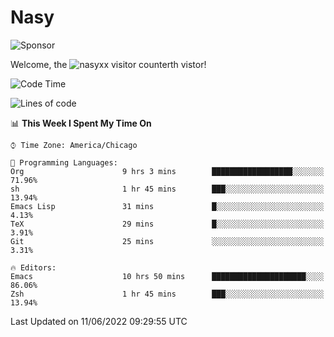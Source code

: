 # Nasy

<!--
<p align="center">
<img height="200" src="https://github-readme-stats.vercel.app/api?username=nasyxx&count_private=true&show_icons=true&theme=dracula&include_all_commits=true"/>
<img height="200" src="https://github-readme-stats.vercel.app/api/top-langs/?username=nasyxx&theme=dracula&hide=html,jupyter+notebook&count_private=true&show_icons=true"/>
</p>

  
----------------
-->

![Sponsor](https://img.shields.io/static/v1.svg?label=Sponsor&message=%E2%9D%A4&logo=GitHub&style=flat&color=pink)
 
Welcome, the ![nasyxx visitor counter](https://count.getloli.com/get/@nasyxx?theme=rule34)th vistor!
 
<!--START_SECTION:waka-->
![Code Time](http://img.shields.io/badge/Code%20Time-2%2C476%20hrs%2029%20mins-blue)

![Lines of code](https://img.shields.io/badge/From%20Hello%20World%20I%27ve%20Written-5%20Million%20lines%20of%20code-blue)

📊 **This Week I Spent My Time On** 

```text
⌚︎ Time Zone: America/Chicago

💬 Programming Languages: 
Org                      9 hrs 3 mins        ██████████████████░░░░░░░   71.96% 
sh                       1 hr 45 mins        ███░░░░░░░░░░░░░░░░░░░░░░   13.94% 
Emacs Lisp               31 mins             █░░░░░░░░░░░░░░░░░░░░░░░░   4.13% 
TeX                      29 mins             █░░░░░░░░░░░░░░░░░░░░░░░░   3.91% 
Git                      25 mins             ░░░░░░░░░░░░░░░░░░░░░░░░░   3.31%

🔥 Editors: 
Emacs                    10 hrs 50 mins      █████████████████████░░░░   86.06% 
Zsh                      1 hr 45 mins        ███░░░░░░░░░░░░░░░░░░░░░░   13.94%

```


 Last Updated on 11/06/2022 09:29:55 UTC
<!--END_SECTION:waka-->

<!-- ![visitors](https://visitor-badge.laobi.icu/badge?page_id=nasyxx.nasyxx) -->
